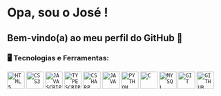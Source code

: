 # Opa, sou o José !
## Bem-vindo(a) ao meu perfil do GitHub 👋

### 🖥️ Tecnologias e Ferramentas: 
<code><img width="40px" src="https://cdn.jsdelivr.net/gh/devicons/devicon/icons/html5/html5-original-wordmark.svg" title="HTML5"/></code>
<code><img width="40px" src="https://cdn.jsdelivr.net/gh/devicons/devicon/icons/css3/css3-original-wordmark.svg" title="CSS3"/></code>
<code><img width="40px" src="https://cdn.jsdelivr.net/gh/devicons/devicon/icons/javascript/javascript-original.svg" title="JAVASCRIPT"/></code>
<code><img width="40px" src="https://cdn.jsdelivr.net/gh/devicons/devicon/icons/typescript/typescript-original.svg" title="TYPESCRIPT" /></code>
<code><img width="40px" src="https://cdn.jsdelivr.net/gh/devicons/devicon/icons/csharp/csharp-original.svg" title="CSHARP" /></code>
<code><img width="40px" src="https://cdn.jsdelivr.net/gh/devicons/devicon/icons/java/java-original.svg" title="JAVA" /></code>
<code><img width="40px" src="https://cdn.jsdelivr.net/gh/devicons/devicon/icons/python/python-original.svg" title="PYTHON" /></code>
<code><img width="40px" src="https://cdn.jsdelivr.net/gh/devicons/devicon/icons/c/c-original.svg" title="C" /></code>
<code><img width="40px" src="https://cdn.jsdelivr.net/gh/devicons/devicon/icons/mysql/mysql-original.svg" title="MYSQL"/></code>
<code><img width="40px" src="https://cdn.jsdelivr.net/gh/devicons/devicon/icons/git/git-original.svg" title="GIT"/></code>
<code><img width="40px" src="https://cdn.jsdelivr.net/gh/devicons/devicon/icons/github/github-original.svg" title="GITHUB"/></code>
